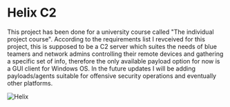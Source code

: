 # Helix C2
This project has been done for a university course called "The individual project course". According to the requirements list I revceived for this project, this is supposed to be a C2 server which suites the needs of blue teamers and network admins controlling their remote devices and gathering a specific set of info, therefore the only available payload option for now is a GUI client for Windows OS. In the future updates I will be adding payloads/agents suitable for offensive security operations and eventually other platforms.

![Helix](https://github.com/user-attachments/assets/30f008e4-2f1c-4ca5-b7a3-f662a0bd102a)
